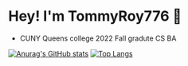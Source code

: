 # Hey! I'm TommyRoy776 👋
- CUNY Queens college 2022 Fall gradute CS BA

[![Anurag's GitHub stats](https://github-readme-stats.vercel.app/api?username=TommyRoy776&count_private=true&show_icons=true&theme=dark)](https://github.com/anuraghazra/github-readme-stats)
[![Top Langs](https://github-readme-stats.vercel.app/api/top-langs/?username=TommyRoy776&layout=compact)](https://github.com/anuraghazra/github-readme-stats)
